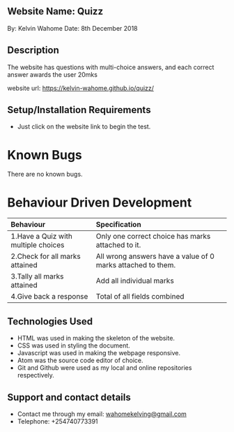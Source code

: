 ## Website Name: Quizz
By: Kelvin Wahome
Date: 8th December 2018

## Description
The website has questions with multi-choice answers, and each correct answer awards the user 20mks

website url: https://kelvin-wahome.github.io/quizz/

## Setup/Installation Requirements
* Just click on the website link to begin the test.

# Known Bugs
There are no known bugs.

# Behaviour Driven Development
|Behaviour                           |Specification|
|:-----------------------------------|:-------------------------------------------------|
|1.Have a Quiz with multiple choices | Only one correct choice has marks attached to it.|
|2.Check for all marks attained| All wrong answers have a value of 0 marks attached to them.|
|3.Tally all marks attained| Add all individual marks|
|4.Give back a response| Total of all fields combined|


## Technologies Used
* HTML was used in making the skeleton of the website.
* CSS was used in styling the document.
* Javascript was used in making the webpage responsive.
* Atom was the source code editor of choice.
* Git and Github were used as my local and online repositories respectively.

## Support and contact details
* Contact me through my email: wahomekelving@gmail.com
* Telephone: +254740773391
